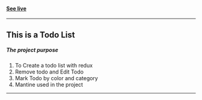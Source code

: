  <a target="_blank" href="https://todo-list-redux-with-mantine.netlify.app/"><h4>See live </h4></a>
  <hr/>
  <h2>This is a Todo List</h2>
  <h5>The project purpose</h5>
  <ol>
    <li>To Create a todo list with redux</li>
    <li>Remove todo and Edit Todo</li>
    <li>Mark Todo by color and category</li>
    <li>Mantine used in the project</li>
  </ol>
  <hr/>
